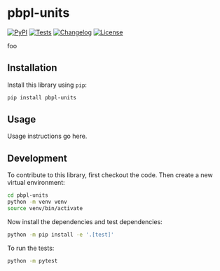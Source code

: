 # pbpl-units

[![PyPI](https://img.shields.io/pypi/v/pbpl-units.svg)](https://pypi.org/project/pbpl-units/)
[![Tests](https://github.com/bnara/pbpl-units/actions/workflows/test.yml/badge.svg)](https://github.com/bnara/pbpl-units/actions/workflows/test.yml)
[![Changelog](https://img.shields.io/github/v/release/bnara/pbpl-units?include_prereleases&label=changelog)](https://github.com/bnara/pbpl-units/releases)
[![License](https://img.shields.io/badge/license-Apache%202.0-blue.svg)](https://github.com/bnara/pbpl-units/blob/main/LICENSE)

foo

## Installation

Install this library using `pip`:
```bash
pip install pbpl-units
```
## Usage

Usage instructions go here.

## Development

To contribute to this library, first checkout the code. Then create a new virtual environment:
```bash
cd pbpl-units
python -m venv venv
source venv/bin/activate
```
Now install the dependencies and test dependencies:
```bash
python -m pip install -e '.[test]'
```
To run the tests:
```bash
python -m pytest
```
